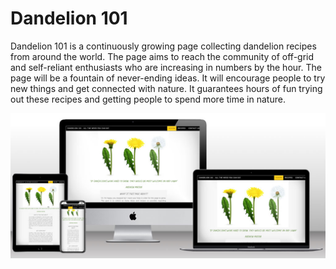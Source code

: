 # Dandelion 101

Dandelion 101 is a continuously growing page collecting dandelion recipes from around the world. The page aims to reach the
community of off-grid and self-reliant enthusiasts who are increasing in
numbers by the hour. The page will be a fountain of never-ending ideas.
It will encourage people to try new things and get connected with nature. It guarantees hours of fun trying out these recipes and getting
people to spend more time in nature. 

![Mockup picture of Dandelion 101](/assets/images/mockup-project-one.jpg)

